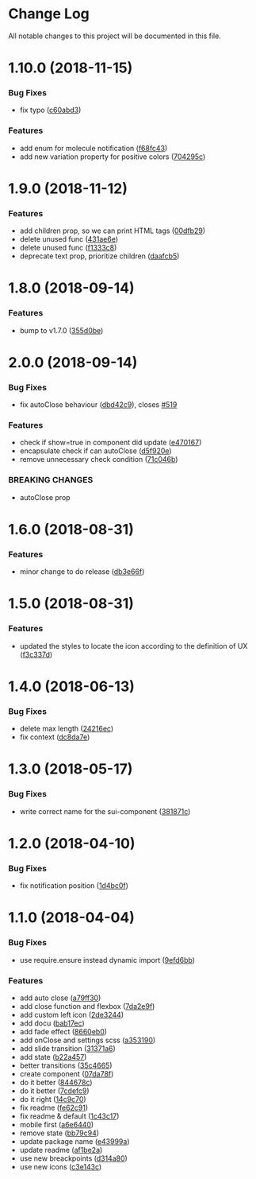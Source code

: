 # Change Log

All notable changes to this project will be documented in this file.

<a name="1.10.0"></a>
# 1.10.0 (2018-11-15)


### Bug Fixes

* fix typo ([c60abd3](https://github.com/SUI-Components/sui-components/commit/c60abd3))


### Features

* add enum for molecule notification ([f68fc43](https://github.com/SUI-Components/sui-components/commit/f68fc43))
* add new variation property for positive colors ([704295c](https://github.com/SUI-Components/sui-components/commit/704295c))



<a name="1.9.0"></a>
# 1.9.0 (2018-11-12)


### Features

* add children prop, so we can print HTML tags ([00dfb29](https://github.com/SUI-Components/sui-components/commit/00dfb29))
* delete unused func ([431ae6e](https://github.com/SUI-Components/sui-components/commit/431ae6e))
* delete unused func ([f1333c8](https://github.com/SUI-Components/sui-components/commit/f1333c8))
* deprecate text prop, prioritize children ([daafcb5](https://github.com/SUI-Components/sui-components/commit/daafcb5))



<a name="1.8.0"></a>
# 1.8.0 (2018-09-14)


### Features

* bump to v1.7.0 ([355d0be](https://github.com/SUI-Components/sui-components/commit/355d0be))



<a name="2.0.0"></a>
# 2.0.0 (2018-09-14)


### Bug Fixes

* fix autoClose behaviour ([dbd42c9](https://github.com/SUI-Components/sui-components/commit/dbd42c9)), closes [#519](https://github.com/SUI-Components/sui-components/issues/519)


### Features

* check if show=true in component did update ([e470167](https://github.com/SUI-Components/sui-components/commit/e470167))
* encapsulate check if can autoClose ([d5f920e](https://github.com/SUI-Components/sui-components/commit/d5f920e))
* remove unnecessary check condition ([71c046b](https://github.com/SUI-Components/sui-components/commit/71c046b))


### BREAKING CHANGES

* autoClose prop



<a name="1.6.0"></a>
# 1.6.0 (2018-08-31)


### Features

* minor change to do release ([db3e66f](https://github.com/SUI-Components/sui-components/commit/db3e66f))



<a name="1.5.0"></a>
# 1.5.0 (2018-08-31)


### Features

* updated the styles to locate the icon according to the definition of UX ([f3c337d](https://github.com/SUI-Components/sui-components/commit/f3c337d))



<a name="1.4.0"></a>
# 1.4.0 (2018-06-13)


### Bug Fixes

* delete max length ([24216ec](https://github.com/SUI-Components/sui-components/commit/24216ec))
* fix context ([dc8da7e](https://github.com/SUI-Components/sui-components/commit/dc8da7e))



<a name="1.3.0"></a>
# 1.3.0 (2018-05-17)


### Bug Fixes

* write correct name for the sui-component ([381871c](https://github.com/SUI-Components/sui-components/commit/381871c))



<a name="1.2.0"></a>
# 1.2.0 (2018-04-10)


### Bug Fixes

* fix notification position ([1d4bc0f](https://github.com/SUI-Components/sui-components/commit/1d4bc0f))



<a name="1.1.0"></a>
# 1.1.0 (2018-04-04)


### Bug Fixes

* use require.ensure instead dynamic import ([9efd6bb](https://github.com/SUI-Components/sui-components/commit/9efd6bb))


### Features

* add auto close ([a79ff30](https://github.com/SUI-Components/sui-components/commit/a79ff30))
* add close function and flexbox ([7da2e9f](https://github.com/SUI-Components/sui-components/commit/7da2e9f))
* add custom left icon ([2de3244](https://github.com/SUI-Components/sui-components/commit/2de3244))
* add docu ([bab17ec](https://github.com/SUI-Components/sui-components/commit/bab17ec))
* add fade effect ([8660eb0](https://github.com/SUI-Components/sui-components/commit/8660eb0))
* add onClose and settings scss ([a353190](https://github.com/SUI-Components/sui-components/commit/a353190))
* add slide transition ([31371a6](https://github.com/SUI-Components/sui-components/commit/31371a6))
* add state ([b22a457](https://github.com/SUI-Components/sui-components/commit/b22a457))
* better transitions ([35c4665](https://github.com/SUI-Components/sui-components/commit/35c4665))
* create component ([07da78f](https://github.com/SUI-Components/sui-components/commit/07da78f))
* do it better ([844678c](https://github.com/SUI-Components/sui-components/commit/844678c))
* do it better ([7cdefc9](https://github.com/SUI-Components/sui-components/commit/7cdefc9))
* do it right ([14c9c70](https://github.com/SUI-Components/sui-components/commit/14c9c70))
* fix readme ([fe62c91](https://github.com/SUI-Components/sui-components/commit/fe62c91))
* fix readme & default ([1c43c17](https://github.com/SUI-Components/sui-components/commit/1c43c17))
* mobile first ([a6e6440](https://github.com/SUI-Components/sui-components/commit/a6e6440))
* remove state ([bb79c94](https://github.com/SUI-Components/sui-components/commit/bb79c94))
* update package name ([e43999a](https://github.com/SUI-Components/sui-components/commit/e43999a))
* update readme ([af1be2a](https://github.com/SUI-Components/sui-components/commit/af1be2a))
* use new breackpoints ([d314a80](https://github.com/SUI-Components/sui-components/commit/d314a80))
* use new icons ([c3e143c](https://github.com/SUI-Components/sui-components/commit/c3e143c))



